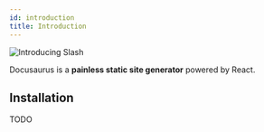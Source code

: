 ```yaml
---
id: introduction
title: Introduction
---
```



![Introducing Slash](/img/slash-introducing.svg)

Docusaurus is a **painless static site generator** powered by React.


## Installation

TODO

